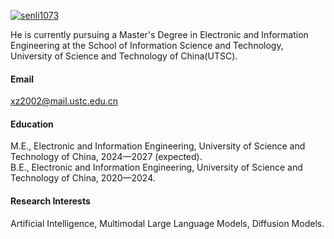 

[![senli1073](https://img.shields.io/badge/senli1073-github-blue?logo=github)](https://github.com/senli1073)

He is currently pursuing a Master's Degree in Electronic and Information Engineering at the School of Information Science and Technology, University of Science and Technology of China(UTSC).

#### Email
xz2002@mail.ustc.edu.cn

#### Education
M.E., Electronic and Information Engineering, University of Science and Technology of China, 2024—2027 (expected).\
B.E., Electronic and Information Engineering, University of Science and Technology of China, 2020—2024.

#### Research Interests
Artificial Intelligence, Multimodal Large Language Models, Diffusion Models.



